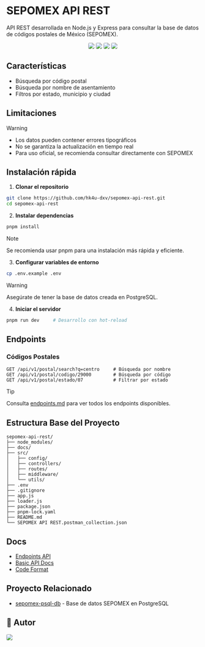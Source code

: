 # SEPOMEX API REST

API REST desarrollada en Node.js y Express para consultar la base de datos de códigos postales de México (SEPOMEX).

<div align="center">

  <img src="https://img.shields.io/badge/-Node.js-000000?style=for-the-badge&logo=node.js&labelColor=282c34" style="border-radius: 3px;" />
  <img src="https://img.shields.io/badge/-Express-000000?style=for-the-badge&logo=express&labelColor=282c34" style="border-radius: 3px;" />
  <img src="https://img.shields.io/badge/-Postman-000000?style=for-the-badge&logo=postman&labelColor=282c34" style="border-radius: 3px;" />
  <img src="https://img.shields.io/badge/-pnpm-000000?style=for-the-badge&logo=pnpm&labelColor=282c34" style="border-radius: 3px;" />

</div>

## Características

- Búsqueda por código postal
- Búsqueda por nombre de asentamiento
- Filtros por estado, municipio y ciudad

## Limitaciones

> [!WARNING]
>
> - Los datos pueden contener errores tipográficos
> - No se garantiza la actualización en tiempo real
> - Para uso oficial, se recomienda consultar directamente con SEPOMEX

## Instalación rápida

1. **Clonar el repositorio**

```bash
git clone https://github.com/hk4u-dxv/sepomex-api-rest.git
cd sepomex-api-rest
```

2. **Instalar dependencias**

```bash
pnpm install
```

> [!NOTE]  
> Se recomienda usar pnpm para una instalación más rápida y eficiente.

3. **Configurar variables de entorno**

```bash
cp .env.example .env
```

> [!WARNING]  
> Asegúrate de tener la base de datos creada en PostgreSQL.

4. **Iniciar el servidor**

```bash
pnpm run dev     # Desarrollo con hot-reload
```

## Endpoints

### Códigos Postales

```http
GET /api/v1/postal/search?q=centro     # Búsqueda por nombre
GET /api/v1/postal/codigo/29000        # Búsqueda por código
GET /api/v1/postal/estado/07           # Filtrar por estado
```

> [!TIP]
> Consulta [endpoints.md](./endpoints.md) para ver todos los endpoints disponibles.

## Estructura Base del Proyecto

```
sepomex-api-rest/
├── node_modules/
├── docs/
├── src/
│   ├── config/
│   ├── controllers/
│   ├── routes/
│   ├── middleware/
│   └── utils/
├── .env
├── .gitignore
├── app.js
├── loader.js
├── package.json
├── pnpm-lock.yaml
├── README.md
└── SEPOMEX API REST.postman_collection.json
```

## Docs

- [Endpoints API](./docs/endpoints.md)
- [Basic API Docs](./docs/api-docs.md)
- [Code Format](./docs/codigos-formato.md)

## Proyecto Relacionado

- [sepomex-psql-db](https://github.com/hk4u-dxv/sepomex-psql-db) - Base de datos SEPOMEX en PostgreSQL

## 🥷 Autor

<a href="https://github.com/hk4u-dxv">
  <img src="https://img.shields.io/badge/-hk4u--dxv-181717?style=for-the-badge&logo=github&labelColor=282c34" style="border-radius: 3px;" />
</a>
